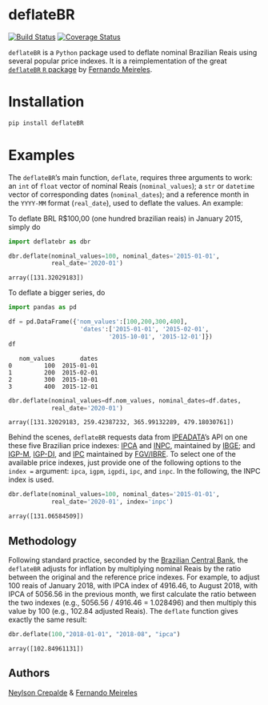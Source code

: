 deflateBR
=========

[![Build Status](https://travis-ci.org/neylsoncrepalde/deflatebr.svg?branch=master)](https://travis-ci.org/neylsoncrepalde/deflatebr?branch=master)
[![Coverage Status](https://coveralls.io/repos/github/neylsoncrepalde/deflatebr/badge.svg?branch=master)](https://coveralls.io/github/neylsoncrepalde/deflatebr?branch=master)



`deflateBR` is a `Python` package used to deflate nominal Brazilian Reais
using several popular price indexes. It is a reimplementation of the great
[`deflateBR` `R` package](https://cran.r-project.org/web/packages/deflateBR/index.html) 
by [Fernando Meireles](https://twitter.com/meirelesff).

Installation
============

```bash
pip install deflateBR
```

Examples
========

The `deflateBR`’s main function, `deflate`, requires three arguments to
work: an `int` of `float` vector of nominal Reais (`nominal_values`); a `str` or `datetime` vector of corresponding dates (`nominal_dates`); and a reference month in the `YYYY-MM` format (`real_date`), used to deflate the values. An
example:

To deflate BRL R$100,00 (one hundred brazilian reais) in January 2015,
simply do

```python
import deflatebr as dbr

dbr.deflate(nominal_values=100, nominal_dates='2015-01-01', 
            real_date='2020-01')
```
    array([131.32029183])

To deflate a bigger series, do

```python
import pandas as pd

df = pd.DataFrame({'nom_values':[100,200,300,400],
                    'dates':['2015-01-01', '2015-02-01',
                            '2015-10-01', '2015-12-01']})
df
```
       nom_values       dates
    0         100  2015-01-01
    1         200  2015-02-01
    2         300  2015-10-01
    3         400  2015-12-01

```python
dbr.deflate(nominal_values=df.nom_values, nominal_dates=df.dates, 
            real_date='2020-01')
```
    array([131.32029183, 259.42387232, 365.99132289, 479.18030761])


Behind the scenes, `deflateBR` requests data from
[IPEADATA](http://www.ipeadata.gov.br/)’s API on one these five
Brazilian price indexes:
[IPCA](https://ww2.ibge.gov.br/english/estatistica/indicadores/precos/inpc_ipca/defaultinpc.shtm)
and
[INPC](https://ww2.ibge.gov.br/english/estatistica/indicadores/precos/inpc_ipca/defaultinpc.shtm),
maintained by [IBGE](https://ww2.ibge.gov.br/home/); and
[IGP-M](http://portalibre.fgv.br/main.jsp?lumChannelId=402880811D8E34B9011D92B6160B0D7D),
[IGP-DI](http://portalibre.fgv.br/main.jsp?lumChannelId=402880811D8E34B9011D92B6160B0D7D),
and
[IPC](http://portalibre.fgv.br/main.jsp?lumChannelId=402880811D8E34B9011D92B7350710C7)
maintained by
[FGV/IBRE](http://portalibre.fgv.br/main.jsp?lumChannelId=402880811D8E2C4C011D8E33F5700158).
To select one of the available price indexes, just provide one of the
following options to the `index =` argument: `ipca`, `igpm`, `igpdi`,
`ipc`, and `inpc`. In the following, the INPC index is used.

```python
dbr.deflate(nominal_values=100, nominal_dates='2015-01-01', 
            real_date='2020-01', index='inpc')
```
    array([131.06584509])


Methodology
-----------

Following standard practice, seconded by the [Brazilian Central
Bank](https://www3.bcb.gov.br/CALCIDADAO/publico/metodologiaCorrigirIndice.do?method=metodologiaCorrigirIndice),
the `deflateBR` adjusts for inflation by multiplying nominal Reais by
the ratio between the original and the reference price indexes. For
example, to adjust 100 reais of January 2018, with IPCA index of
4916.46, to August 2018, with IPCA of 5056.56 in the previous month, we
first calculate the ratio between the two indexes (e.g., 5056.56 /
4916.46 = 1.028496) and then multiply this value by 100 (e.g., 102.84
adjusted Reais). The `deflate` function gives exactly the same result:

```python
dbr.deflate(100,"2018-01-01", "2018-08", "ipca")
```
    array([102.84961131])

Authors
------

[Neylson Crepalde](https://www.neylsoncrepalde.com) & 
[Fernando Meireles](http://fmeireles.com)
